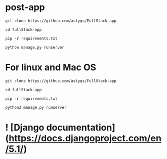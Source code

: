 # post-app

```
git clone https://github.com/astyqs/FullStack-app

cd fullStack-app

pip -r requirements.txt

python manage.py runserver

```

# For linux and Mac OS

```
git clone https://github.com/astyqs/FullStack-app

cd fullStack-app

pip -r requirements.txt

python3 manage.py runserver
```

# ! [Django documentation] (https://docs.djangoproject.com/en/5.1/)
